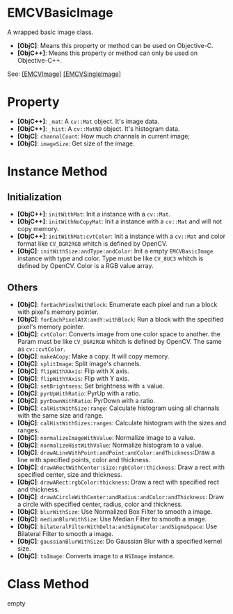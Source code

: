 

# EMCVBasicImage

A wrapped basic image class. 

- **[ObjC]**: Means this property or method can be used on Objective-C.
- **[ObjC++]**: Means this property or method can only be used on Objective-C++.


See: [[EMCVImage]](https://github.com/trmbhs/EMCVLib/blob/master/Documents/EMCVImage.md) [[EMCVSingleImage]](https://github.com/trmbhs/EMCVLib/blob/master/Documents/EMCVSingleImage.md) 

# Property

- **[ObjC++]**: `_mat`: A `cv::Mat` object. It's image data.
- **[ObjC++]**: `_hist`: A `cv::MatND` object. It's histogram data.
- **[ObjC]**: `channalCount`: How much channals in current image;
- **[ObjC]**: `imageSize`: Get size of the image.

# Instance Method

## Initialization

- **[ObjC++]**: `initWithMat`: Init a instance with a `cv::Mat`.
- **[ObjC++]**: `initWithNoCopyMat`: Init a instance with a `cv::Mat` and will not copy memory.
- **[ObjC++]**: `initWithMat:cvtColor`: Init a instance with a `cv::Mat` and color format like `CV_BGR2RGB` whitch is defined by OpenCV.
- **[ObjC]**: `initWithSize:andType:andColor`: Init a empty `EMCVBasicImage` instance with type and color. Type must be like `CV_8UC3` whitch is defined by OpenCV. Color is a RGB value array.

## Others

- **[ObjC]**: `forEachPixelWithBlock`: Enumerate each pixel and run a block with pixel's memory pointer.
- **[ObjC]**: `forEachPixelAtX:andY:withBlock`: Run a block with the specified pixel's memory pointer.
- **[ObjC]**: `cvtColor`: Converts image from one color space to another. the Param must be like `CV_BGR2RGB` whitch is defined by OpenCV. The same as `cv::cvtColor`.
- **[ObjC]**: `makeACopy`: Make a copy. It will copy memory.
- **[ObjC]**: `splitImage`: Split image's channels.
- **[ObjC]**: `flipWithXAxis`: Flip with X axis.
- **[ObjC]**: `flipWithYAxis`: Flip with Y axis.
- **[ObjC]**: `setBrightness`: Set brightness with ± value.
- **[ObjC]**: `pyrUpWithRatio`: PyrUp with a ratio.
- **[ObjC]**: `pyrDownWithRatio`: PyrDown with a ratio.
- **[ObjC]**: `calHistWithSize:range`: Calculate histogram using all channals with the same size and range.
- **[ObjC]**: `calHistWithSizes:ranges`: Calculate histogram with the sizes and ranges.
- **[ObjC]**: `normalizeImageWithValue`: Normalize image to a value.
- **[ObjC]**: `normalizeHistWithValue`: Normalize histogram to a value.
- **[ObjC]**: `drawALineWithPoint:andPoint:andColor:andThickness`:Draw a line with specified points, color and thickness. 
- **[ObjC]**: `drawARectWithCenter:size:rgbColor:thickness`: Draw a rect with specified center, size and thickness.
- **[ObjC]**: `drawARect:rgbColor:thickness`: Draw a rect with specified rect and thickness.
- **[ObjC]**: `drawACircleWithCenter:andRadius:andColor:andThickness`: Draw a circle with specified center, radius, color and thickness.
- **[ObjC]**: `blurWithSize`: Use Normalized Box Filter to smooth a image.
- **[ObjC]**: `medianBlurWithSize`: Use Median Filter to smooth a image.
- **[ObjC]**: `bilateralFilterWithDelta:andSigmaColor:andSigmaSpace`: Use Bilateral Filter to smooth a image.
- **[ObjC]**: `gaussianBlurWithSize`: Do Gaussian Blur with a specified kernel size.
- **[ObjC]**: `toImage`: Converts image to a `NSImage` instance.

# Class Method

empty

